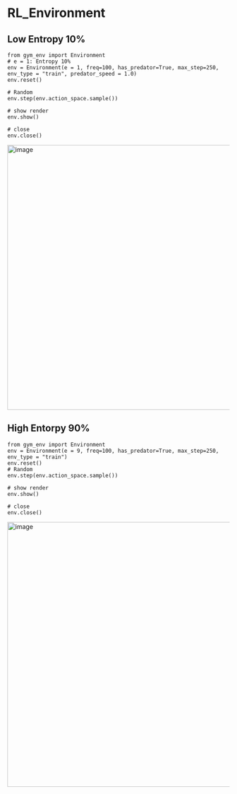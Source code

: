 # RL_Environment

## Low Entropy 10%

```{python}
from gym_env import Environment
# e = 1: Entropy 10%
env = Environment(e = 1, freq=100, has_predator=True, max_step=250, env_type = "train", predator_speed = 1.0)
env.reset()

# Random
env.step(env.action_space.sample())

# show render
env.show()

# close
env.close()
```

<img width="600" alt="image" src="https://github.com/germanespinosa/RL_Environment/assets/80494218/41e82bb5-8887-4ade-8996-07bdab04329d">




## High Entorpy 90%

```{python}
from gym_env import Environment
env = Environment(e = 9, freq=100, has_predator=True, max_step=250, env_type = "train")
env.reset()
# Random
env.step(env.action_space.sample())

# show render
env.show()

# close
env.close()
```
<img width="600" alt="image" src="https://github.com/germanespinosa/RL_Environment/assets/80494218/8cc59752-2580-4f85-81ec-7c556520dfe5">

